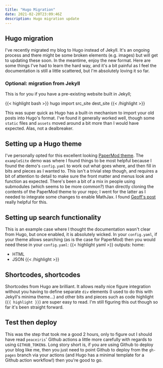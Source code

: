 ```yaml
---
title: "Hugo Migration"
date: 2021-02-20T23:09:46Z
description: Hugo migration update
---
```


## Hugo migration
I've recently migrated my blog to Hugo instead of Jekyll. It's an ongoing process and there might
be some broken  elements (e.g. images) but will get to updating these soon. In the meantime,
enjoy the new format. Here are some things I've had to learn the hard way, and it's a bit painful
as I feel the documentation is still a little scattered, but I'm absolutely loving it so far.

### Optional: migration from Jekyll
This is for you if you have a pre-existing website built in Jekyll;

{{< highlight bash >}}
hugo import src_site dest_site
{{< /highlight >}}

This was super quick as Hugo has a built-in mechanism to import your old posts into Hugo's
format. I've found it generally worked well, though some `static` files and `assets` moved around
a bit more than I would have expected. Alas, not a dealbreaker.

## Setting up a Hugo theme
I've personally opted for this excellent looking [PaperMod theme](https://github.com/adityatelange/hugo-PaperMod).
The `exampleSite` demo was where I found things to be most helpful because I found the demo's
`config.yaml` to work out what goes where, and then fill in bits and pieces as I wanted to. This
isn't a trivial step though, and requires a bit of attention to detail to make sure the front
matter and menus look and function as expected. There's been a bit of a mix in people using
submodules (which seems to be more common?) than directly cloning the contents of the PaperMod
theme to your repo; I went for the latter as I needed to integrate some changes to enable MathJax.
I found [Geoff's post](https://geoffruddock.com/math-typesetting-in-hugo/) really helpful for this.

## Setting up search functionality
This is an example case where I thought the documentation wasn't clear from Hugo, but once enabled,
it is absolutely wicked. In your `config.yaml`, if your theme allows searching (as is the case
for PaperMod) then you would need these in your `config.yaml`:
{{< highlight yaml >}}
outputs:
  home:
  - HTML
  - JSON
{{< /highlight >}}
    
## Shortcodes, shortcodes
Shortcodes from Hugo are brilliant. It allows really nice figure integration without you having
to define separate `div` elements (I used to do this with Jekyll's minima theme...) and other
bits and pieces such as code highlight (`{{ highlight }}`) are super easy to read. I'm still
figuring this out though so far it's been straight forward.

## Test then deploy
This was the step that took me a good 2 hours, only to figure out I should have read `peaceiris`'
Github actions a little more carefully with regards to using `GITHUB_TOKEN`s. Long story short is,
if you are using Github to deploy your blog like me, then you just need to point Github to deploy
from the `gh-pages` branch via your actions (and Hugo has a minimal template for a Github action
workflow!) then you're good to go.
